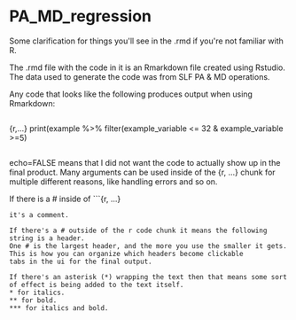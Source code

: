 # PA_MD_regression
Some clarification for things you'll see in the .rmd if you're not familiar with R.

The .rmd file with the code in it is an Rmarkdown file created using Rstudio.
The data used to generate the code was from SLF PA & MD operations.

Any code that looks like the following produces output when using Rmarkdown:

```
```
{r,...}
print(example %>% filter(example_variable <= 32 & example_variable >=5)
```
```

echo=FALSE means that I did not want the code to actually show up in the final product.
Many arguments can be used inside of the {r, ...} chunk for multiple different reasons, like handling errors and so on.

If there is a # inside of ```{r, ...}


```
it's a comment.

If there's a # outside of the r code chunk it means the following string is a header.
One # is the largest header, and the more you use the smaller it gets. This is how you can organize which headers become clickable 
tabs in the ui for the final output.

If there's an asterisk (*) wrapping the text then that means some sort of effect is being added to the text itself.
* for italics.
** for bold.
*** for italics and bold.
